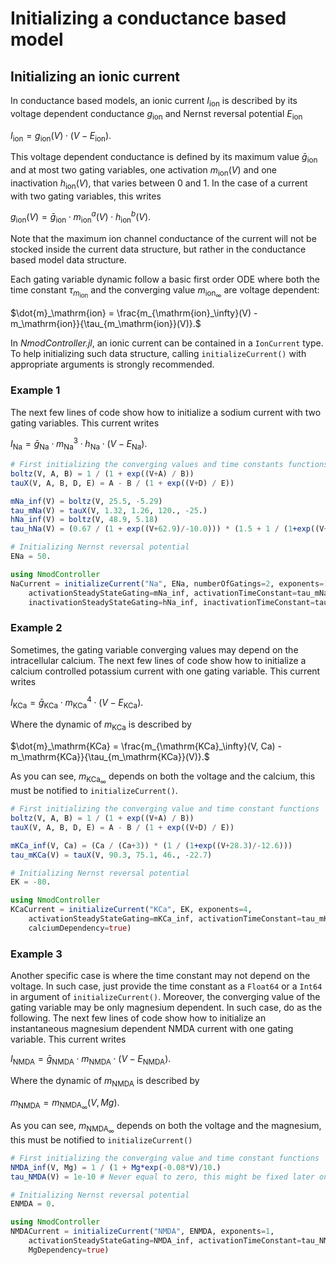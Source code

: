 # Initializing a conductance based model
## Initializing an ionic current

In conductance based models, an ionic current $I_\mathrm{ion}$ is described by its voltage dependent conductance $g_\mathrm{ion}$ and Nernst reversal potential $E_\mathrm{ion}$

$I_\mathrm{ion} = g_\mathrm{ion}(V) \cdot (V - E_\mathrm{ion}).$

This voltage dependent conductance is defined by its maximum value $\bar{g}_\mathrm{ion}$ and at most two gating variables, one activation $m_\mathrm{ion}(V)$ and one inactivation $h_\mathrm{ion}(V)$, that varies between 0 and 1. In the case of a current with two gating variables, this writes

$g_\mathrm{ion}(V) = \bar{g}_\mathrm{ion} \cdot m^{a}_\mathrm{ion}(V) \cdot h^{b}_\mathrm{ion}(V).$

Note that the maximum ion channel conductance of the current will not be stocked inside the current data structure, but rather in the conductance based model data structure.

Each gating variable dynamic follow a basic first order ODE where both the time constant $\tau_{m_\mathrm{ion}}$ and the converging value $m_{\mathrm{ion}_\infty}$ are voltage dependent: 

$\dot{m}_\mathrm{ion} = \frac{m_{\mathrm{ion}_\infty}(V) - m_\mathrm{ion}}{\tau_{m_\mathrm{ion}}(V)}.$

In *NmodController.jl*, an ionic current can be contained in a `IonCurrent` type. To help initializing such data structure, calling `initializeCurrent()` with appropriate arguments is strongly recommended.

### Example 1

The next few lines of code show how to initialize a sodium current with two gating variables. This current writes

$I_\mathrm{Na} = \bar{g}_\mathrm{Na} \cdot m^{3}_\mathrm{Na} \cdot h_\mathrm{Na} \cdot (V - E_\mathrm{Na}).$

```julia
# First initializing the converging values and time constants functions
boltz(V, A, B) = 1 / (1 + exp((V+A) / B))
tauX(V, A, B, D, E) = A - B / (1 + exp((V+D) / E))

mNa_inf(V) = boltz(V, 25.5, -5.29)
tau_mNa(V) = tauX(V, 1.32, 1.26, 120., -25.)
hNa_inf(V) = boltz(V, 48.9, 5.18)
tau_hNa(V) = (0.67 / (1 + exp((V+62.9)/-10.0))) * (1.5 + 1 / (1+exp((V+34.9)/3.6)))

# Initializing Nernst reversal potential
ENa = 50.

using NmodController
NaCurrent = initializeCurrent("Na", ENa, numberOfGatings=2, exponents=[3, 1],
    activationSteadyStateGating=mNa_inf, activationTimeConstant=tau_mNa,
    inactivationSteadyStateGating=hNa_inf, inactivationTimeConstant=tau_hNa)
```

### Example 2

Sometimes, the gating variable converging values may depend on the intracellular calcium. The next few lines of code show how to initialize a calcium controlled potassium current with one gating variable. This current writes

$I_\mathrm{KCa} = \bar{g}_\mathrm{KCa} \cdot m^{4}_\mathrm{KCa} \cdot (V - E_\mathrm{KCa}).$

Where the dynamic of $m_\mathrm{KCa}$ is described by

$\dot{m}_\mathrm{KCa} = \frac{m_{\mathrm{KCa}_\infty}(V, Ca) - m_\mathrm{KCa}}{\tau_{m_\mathrm{KCa}}(V)}.$

As you can see, $m_{\mathrm{KCa}_\infty}$ depends on both the voltage and the calcium, this must be notified to `initializeCurrent()`.

```julia
# First initializing the converging value and time constant functions
boltz(V, A, B) = 1 / (1 + exp((V+A) / B))
tauX(V, A, B, D, E) = A - B / (1 + exp((V+D) / E))

mKCa_inf(V, Ca) = (Ca / (Ca+3)) * (1 / (1+exp((V+28.3)/-12.6)))
tau_mKCa(V) = tauX(V, 90.3, 75.1, 46., -22.7)

# Initializing Nernst reversal potential
EK = -80.

using NmodController
KCaCurrent = initializeCurrent("KCa", EK, exponents=4,
    activationSteadyStateGating=mKCa_inf, activationTimeConstant=tau_mKCa,
    calciumDependency=true)
```

### Example 3

Another specific case is where the time constant may not depend on the voltage. In such case, just provide the time constant as a `Float64` or a `Int64` in argument of `initializeCurrent()`. Moreover, the converging value of the gating variable may be only magnesium dependent. In such case, do as the following. The next few lines of code show how to initialize an instantaneous magnesium dependent NMDA current with one gating variable. This current writes

$I_\mathrm{NMDA} = \bar{g}_\mathrm{NMDA} \cdot m_\mathrm{NMDA} \cdot (V - E_\mathrm{NMDA}).$

Where the dynamic of $m_\mathrm{NMDA}$ is described by

$m_\mathrm{NMDA} = m_{\mathrm{NMDA}_\infty}(V, Mg).$

As you can see, $m_{\mathrm{NMDA}_\infty}$ depends on both the voltage and the magnesium, this must be notified to `initializeCurrent()`

```julia
# First initializing the converging value and time constant functions
NMDA_inf(V, Mg) = 1 / (1 + Mg*exp(-0.08*V)/10.)
tau_NMDA(V) = 1e-10 # Never equal to zero, this might be fixed later on

# Initializing Nernst reversal potential
ENMDA = 0.

using NmodController
NMDACurrent = initializeCurrent("NMDA", ENMDA, exponents=1,
    activationSteadyStateGating=NMDA_inf, activationTimeConstant=tau_NMDA,
    MgDependency=true)
```